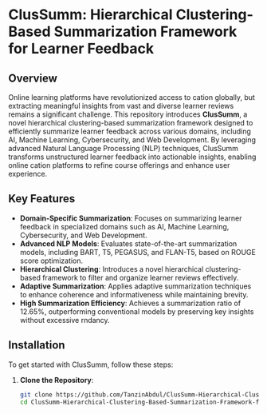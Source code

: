 # ClusSumm: Hierarchical Clustering-Based Summarization Framework for Learner Feedback

## Overview
Online learning platforms have revolutionized access to cation globally, but extracting meaningful insights from vast and diverse learner reviews remains a significant challenge. This repository introduces **ClusSumm**, a novel hierarchical clustering-based summarization framework designed to efficiently summarize learner feedback across various domains, including AI, Machine Learning, Cybersecurity, and Web Development. By leveraging advanced Natural Language Processing (NLP) techniques, ClusSumm transforms unstructured learner feedback into actionable insights, enabling online cation platforms to refine course offerings and enhance user experience.

## Key Features
- **Domain-Specific Summarization**: Focuses on summarizing learner feedback in specialized domains such as AI, Machine Learning, Cybersecurity, and Web Development.
- **Advanced NLP Models**: Evaluates state-of-the-art summarization models, including BART, T5, PEGASUS, and FLAN-T5, based on ROUGE score optimization.
- **Hierarchical Clustering**: Introduces a novel hierarchical clustering-based framework to filter and organize learner reviews effectively.
- **Adaptive Summarization**: Applies adaptive summarization techniques to enhance coherence and informativeness while maintaining brevity.
- **High Summarization Efficiency**: Achieves a summarization ratio of 12.65%, outperforming conventional models by preserving key insights without excessive rndancy.

## Installation
To get started with ClusSumm, follow these steps:

1. **Clone the Repository**:
   ```bash
   git clone https://github.com/TanzinAbdul/ClusSumm-Hierarchical-Clustering-Based-Summarization-Framework-for-Learner-Feedback
   cd ClusSumm-Hierarchical-Clustering-Based-Summarization-Framework-for-Learner-Feedback
